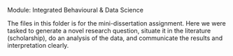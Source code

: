 Module: Integrated Behavioural & Data Science

The files in this folder is for the mini-dissertation assignment. Here we were tasked to generate a novel research question, situate it in the literature (scholarship), do an analysis of the data, and communicate the results and interpretation clearly. 
